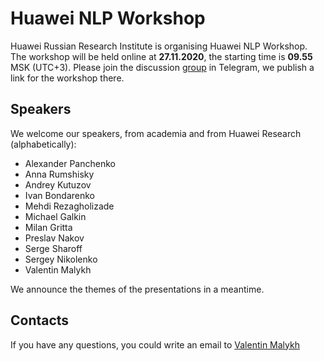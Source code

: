 # Huawei NLP Workshop

Huawei Russian Research Institute is organising Huawei NLP Workshop. The workshop will be held online at **27.11.2020**, the starting time is **09.55** MSK (UTC+3).  Please join the discussion [group](https://t.me/joinchat/DDlYRxZBezEtV8VWAgSBAw) in Telegram, we publish a link for the workshop there.

## Speakers
We welcome our speakers, from academia and from Huawei Research (alphabetically):

* Alexander Panchenko
* Anna Rumshisky
* Andrey Kutuzov
* Ivan Bondarenko
* Mehdi Rezagholizade
* Michael Galkin
* Milan Gritta
* Preslav Nakov
* Serge Sharoff
* Sergey Nikolenko
* Valentin Malykh


We announce the themes of the presentations in a meantime.

## Contacts
If you have any questions, you could write an email to [Valentin Malykh](mailto:valentin.malykh@huawei.com) 
